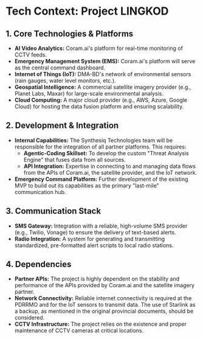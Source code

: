 # Tech Context: Project LINGKOD

## 1. Core Technologies & Platforms

*   **AI Video Analytics:** Coram.ai's platform for real-time monitoring of CCTV feeds.
*   **Emergency Management System (EMS):** Coram.ai's platform will serve as the central command dashboard.
*   **Internet of Things (IoT):** DMA-BD's network of environmental sensors (rain gauges, water level monitors, etc.).
*   **Geospatial Intelligence:** A commercial satellite imagery provider (e.g., Planet Labs, Maxar) for large-scale environmental analysis.
*   **Cloud Computing:** A major cloud provider (e.g., AWS, Azure, Google Cloud) for hosting the data fusion platform and ensuring scalability.

## 2. Development & Integration

*   **Internal Capabilities:** The Synthesiq Technologies team will be responsible for the integration of all partner platforms. This requires:
    *   **Agentic-Coding Skillset:** To develop the custom "Threat Analysis Engine" that fuses data from all sources.
    *   **API Integration:** Expertise in connecting to and managing data flows from the APIs of Coram.ai, the satellite provider, and the IoT network.
*   **Emergency Command Platform:** Further development of the existing MVP to build out its capabilities as the primary "last-mile" communication hub.

## 3. Communication Stack

*   **SMS Gateway:** Integration with a reliable, high-volume SMS provider (e.g., Twilio, Vonage) to ensure the delivery of text-based alerts.
*   **Radio Integration:** A system for generating and transmitting standardized, pre-formatted alert scripts to local radio stations.

## 4. Dependencies

*   **Partner APIs:** The project is highly dependent on the stability and performance of the APIs provided by Coram.ai and the satellite imagery partner.
*   **Network Connectivity:** Reliable internet connectivity is required at the PDRRMO and for the IoT sensors to transmit data. The use of Starlink as a backup, as mentioned in the original provincial documents, should be considered.
*   **CCTV Infrastructure:** The project relies on the existence and proper maintenance of CCTV cameras at critical locations.
